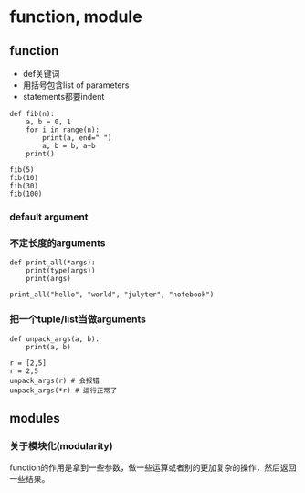 # function, module

## function

- def关键词
- 用括号包含list of parameters
- statements都要indent


```
def fib(n):
	a, b = 0, 1
	for i in range(n):
		print(a, end=" ")
		a, b = b, a+b
	print()

fib(5)
fib(10)
fib(30)
fib(100)
```

### default argument


### 不定长度的arguments
```
def print_all(*args):
	print(type(args))
	print(args)

print_all("hello", "world", "julyter", "notebook")
```

### 把一个tuple/list当做arguments

```
def unpack_args(a, b):
	print(a, b)

r = [2,5]
r = 2,5
unpack_args(r) # 会报错
unpack_args(*r) # 运行正常了
```

## modules

### 关于模块化(modularity)

function的作用是拿到一些参数，做一些运算或者别的更加复杂的操作，然后返回一些结果。


### 